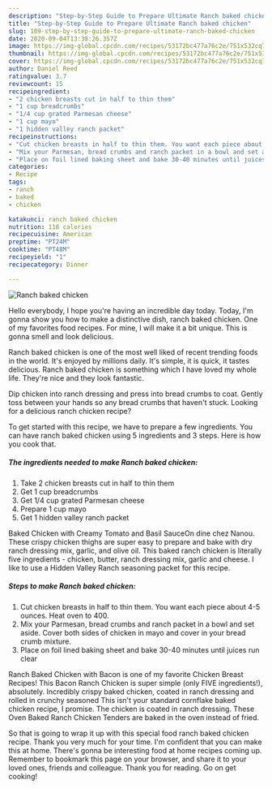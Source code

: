 ```yaml
---
description: "Step-by-Step Guide to Prepare Ultimate Ranch baked chicken"
title: "Step-by-Step Guide to Prepare Ultimate Ranch baked chicken"
slug: 109-step-by-step-guide-to-prepare-ultimate-ranch-baked-chicken
date: 2020-09-04T13:38:26.357Z
image: https://img-global.cpcdn.com/recipes/53172bc477a76c2e/751x532cq70/ranch-baked-chicken-recipe-main-photo.jpg
thumbnail: https://img-global.cpcdn.com/recipes/53172bc477a76c2e/751x532cq70/ranch-baked-chicken-recipe-main-photo.jpg
cover: https://img-global.cpcdn.com/recipes/53172bc477a76c2e/751x532cq70/ranch-baked-chicken-recipe-main-photo.jpg
author: Daniel Reed
ratingvalue: 3.7
reviewcount: 15
recipeingredient:
- "2 chicken breasts cut in half to thin them"
- "1 cup breadcrumbs"
- "1/4 cup grated Parmesan cheese"
- "1 cup mayo"
- "1 hidden valley ranch packet"
recipeinstructions:
- "Cut chicken breasts in half to thin them. You want each piece about 4-5 ounces. Heat oven to 400."
- "Mix your Parmesan, bread crumbs and ranch packet in a bowl and set aside. Cover both sides of chicken in mayo and cover in your bread crumb mixture."
- "Place on foil lined baking sheet and bake 30-40 minutes until juices run clear"
categories:
- Recipe
tags:
- ranch
- baked
- chicken

katakunci: ranch baked chicken 
nutrition: 118 calories
recipecuisine: American
preptime: "PT24M"
cooktime: "PT48M"
recipeyield: "1"
recipecategory: Dinner

---
```



![Ranch baked chicken](https://img-global.cpcdn.com/recipes/53172bc477a76c2e/751x532cq70/ranch-baked-chicken-recipe-main-photo.jpg)

Hello everybody, I hope you're having an incredible day today. Today, I'm gonna show you how to make a distinctive dish, ranch baked chicken. One of my favorites food recipes. For mine, I will make it a bit unique. This is gonna smell and look delicious.

Ranch baked chicken is one of the most well liked of recent trending foods in the world. It's enjoyed by millions daily. It's simple, it is quick, it tastes delicious. Ranch baked chicken is something which I have loved my whole life. They're nice and they look fantastic.

Dip chicken into ranch dressing and press into bread crumbs to coat. Gently toss between your hands so any bread crumbs that haven&#39;t stuck. Looking for a delicious ranch chicken recipe?


To get started with this recipe, we have to prepare a few ingredients. You can have ranch baked chicken using 5 ingredients and 3 steps. Here is how you cook that.

<!--inarticleads1-->

##### The ingredients needed to make Ranch baked chicken:

1. Take 2 chicken breasts cut in half to thin them
1. Get 1 cup breadcrumbs
1. Get 1/4 cup grated Parmesan cheese
1. Prepare 1 cup mayo
1. Get 1 hidden valley ranch packet


Baked Chicken with Creamy Tomato and Basil SauceOn dine chez Nanou. These crispy chicken thighs are super easy to prepare and bake with dry ranch dressing mix, garlic, and olive oil. This baked ranch chicken is literally five ingredients - chicken, butter, ranch dressing mix, garlic and cheese. I like to use a Hidden Valley Ranch seasoning packet for this recipe. 

<!--inarticleads2-->

##### Steps to make Ranch baked chicken:

1. Cut chicken breasts in half to thin them. You want each piece about 4-5 ounces. Heat oven to 400.
1. Mix your Parmesan, bread crumbs and ranch packet in a bowl and set aside. Cover both sides of chicken in mayo and cover in your bread crumb mixture.
1. Place on foil lined baking sheet and bake 30-40 minutes until juices run clear


Ranch Baked Chicken with Bacon is one of my favorite Chicken Breast Recipes! This Bacon Ranch Chicken is super simple (only FIVE ingredients!), absolutely. Incredibly crispy baked chicken, coated in ranch dressing and rolled in crunchy seasoned This isn&#39;t your standard cornflake baked chicken recipe, I promise. The chicken is coated in ranch dressing. These Oven Baked Ranch Chicken Tenders are baked in the oven instead of fried. 

So that is going to wrap it up with this special food ranch baked chicken recipe. Thank you very much for your time. I'm confident that you can make this at home. There's gonna be interesting food at home recipes coming up. Remember to bookmark this page on your browser, and share it to your loved ones, friends and colleague. Thank you for reading. Go on get cooking!

